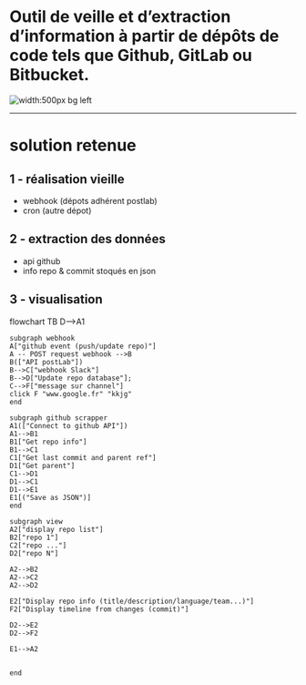 
# Outil de veille et d’extraction d’information à partir de dépôts de code tels que Github, GitLab ou Bitbucket.

![width:500px bg left](https://www.postlab.fr/build/images/PostLab_dark_background.25537ee9.png)

---

# solution retenue

## 1 - réalisation vieille
- webhook (dépots adhérent postlab)
- cron (autre dépot)
## 2 - extraction des données
- api github
- info repo & commit stoqués en json
## 3 -  visualisation


flowchart TB
    D-->A1

    subgraph webhook
    A["github event (push/update repo)"]
    A -- POST request webhook -->B
    B(["API postLab"])
    B-->C["webhook Slack"]
    B-->D["Update repo database"];
    C-->F["message sur channel"]
    click F "www.google.fr" "kkjg"
    end

    subgraph github scrapper
    A1(["Connect to github API"])
    A1-->B1
    B1["Get repo info"]
    B1-->C1
    C1["Get last commit and parent ref"]
    D1["Get parent"]
    C1-->D1
    D1-->C1
    D1-->E1
    E1[("Save as JSON")]
    end

    subgraph view
    A2["display repo list"]
    B2["repo 1"]
    C2["repo ..."]
    D2["repo N"]

    A2-->B2
    A2-->C2
    A2-->D2

    E2["Display repo info (title/description/language/team...)"]
    F2["Display timeline from changes (commit)"]

    D2-->E2
    D2-->F2

    E1-->A2


    end
    
```
